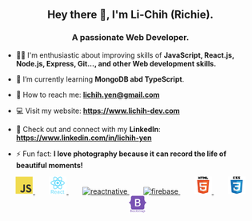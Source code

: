 <h2 align="center">Hey there 👋, I'm Li-Chih (Richie).</h2>
<h3 align="center">A passionate Web Developer.</h3>

- 🏋️‍♂️ I'm enthusiastic about improving skills of **JavaScript, React.js, Node.js, Express, Git..., and other Web development skills.**

- 🌱 I’m currently learning **MongoDB abd TypeScript**.

- 📩 How to reach me: **lichih.yen@gmail.com**

- 💻 Visit my website: **https://www.lichih-dev.com**

- 🔗 Check out and connect with my **LinkedIn**: **https://www.linkedin.com/in/lichih-yen**

- ⚡ Fun fact: **I love photography because it can record the life of beautiful moments!**

<!-- <h4 align="left">Connect with me:</h4> -->
<p align="left">
</p>

<!-- <h4 align="left">Languages and Tools:</h4> -->
<p align="center"> 
  <a href="https://developer.mozilla.org/en-US/docs/Web/JavaScript" target="_blank" rel="noreferrer"> 
    <img src="https://raw.githubusercontent.com/devicons/devicon/master/icons/javascript/javascript-original.svg" alt="javascript" width="35" height="35" /> </a> 
  
  <a href="https://reactjs.org/" target="_blank" rel="noreferrer"> 
    <img src="https://raw.githubusercontent.com/devicons/devicon/master/icons/react/react-original-wordmark.svg" alt="react" width="35" height="35" style="margin-left:2em;"/> </a> 
  
  <a href="https://reactnative.dev/" target="_blank" rel="noreferrer"> 
    <img src="https://reactnative.dev/img/header_logo.svg" alt="reactnative" width="35" height="35" style="margin-left:2em;"/> </a>
  
  <a href="https://firebase.google.com/" target="_blank" rel="noreferrer"> 
    <img src="https://www.vectorlogo.zone/logos/firebase/firebase-icon.svg" alt="firebase" width="35" height="35" style="margin-left:2em;"/> </a> 
  
  <a href="https://www.w3.org/html/" target="_blank" rel="noreferrer"> 
    <img src="https://raw.githubusercontent.com/devicons/devicon/master/icons/html5/html5-original-wordmark.svg" alt="html5" width="35" height="35" style="margin-left:2em;" /> </a> 
  
  <a href="https://www.w3schools.com/css/" target="_blank" rel="noreferrer"> 
    <img src="https://raw.githubusercontent.com/devicons/devicon/master/icons/css3/css3-original-wordmark.svg" alt="css3" width="35" height="35" style="margin-left:2em;"/> </a> 
  
  <a href="https://getbootstrap.com" target="_blank" rel="noreferrer"> 
    <img src="https://raw.githubusercontent.com/devicons/devicon/master/icons/bootstrap/bootstrap-plain-wordmark.svg" alt="bootstrap" width="35" height="35" style="margin-left:2em;" /> </a> 
 </p>
